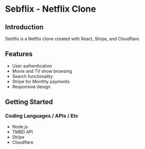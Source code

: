 # Sebflix - Netflix Clone

## Introduction

Sebflix is a Netflix clone created with React, Stripe, and Cloudflare.

## Features

- User authentication
- Movie and TV show browsing
- Search functionality
- Stripe for Monthly payments
- Responsive design

## Getting Started

### Coding Languages / APIs / Etc

- Node.js
- TMBD API
- Stripe 
- Cloudflare


